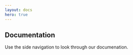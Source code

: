 ```yaml
---
layout: docs
hero: true
---
```


<div class="main-content">
    <div id="description" class="section">
        <h2>Documentation</h2>
        <p>
            Use the side navigation to look through our documenation.
        </p>
    </div>
    <div class="divider"></div>
</div>
